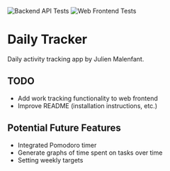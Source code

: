![Backend API Tests](https://github.com/jmalenfant8829/daily-tracker/actions/workflows/api-pr-tests.yml/badge.svg) ![Web Frontend Tests](https://github.com/jmalenfant8829/daily-tracker/actions/workflows/web-frontend-pr-tests.yml/badge.svg)

# Daily Tracker

Daily activity tracking app by Julien Malenfant.

## TODO
- Add work tracking functionality to web frontend
- Improve README (installation instructions, etc.)

## Potential Future Features
- Integrated Pomodoro timer
- Generate graphs of time spent on tasks over time
- Setting weekly targets
